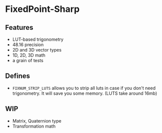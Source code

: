 # FixedPoint-Sharp

## Features
- LUT-based trigonometry
- 48.16 precision
- 2D and 3D vector types
- 1D, 2D, 3D math
- a grain of tests

## Defines
- `FIXNUM_STRIP_LUTS` allows you to strip all luts in case if you don't need trigonometry. It will save you some memory. (LUTS take around 16mb)

## WIP
- Matrix, Quaternion type
- Transformation math
